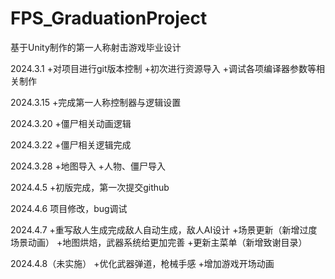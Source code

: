 # FPS_GraduationProject
基于Unity制作的第一人称射击游戏毕业设计

2024.3.1
+对项目进行git版本控制
+初次进行资源导入
+调试各项编译器参数等相关制作

2024.3.15
+完成第一人称控制器与逻辑设置

2024.3.20
+僵尸相关动画逻辑

2024.3.22
+僵尸相关逻辑完成

2024.3.28
+地图导入
+人物、僵尸导入

2024.4.5
+初版完成，第一次提交github

2024.4.6
项目修改，bug调试

2024.4.7
+重写敌人生成完成敌人自动生成，敌人AI设计
+场景更新（新增过度场景动画）
+地图烘焙，武器系统给更加完善
+更新主菜单（新增致谢目录）

2024.4.8（未实施）
+优化武器弹道，枪械手感
+增加游戏开场动画